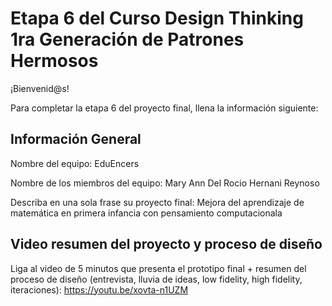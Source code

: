 # Etapa 6 del Curso Design Thinking 1ra Generación de Patrones Hermosos

¡Bienvenid@s!

Para completar la etapa 6 del proyecto final, llena la información siguiente:

## Información General

Nombre del equipo: EduEncers

Nombre de los miembros del equipo: Mary Ann Del Rocio Hernani Reynoso

Describa en una sola frase su proyecto final: Mejora del aprendizaje de matemática en primera infancia con pensamiento computacionala

## Video resumen del proyecto y proceso de diseño

Liga al video de 5 minutos que presenta el prototipo final + resumen del proceso de diseño (entrevista, lluvia de ideas, low fidelity, high fidelity, iteraciones): 
https://youtu.be/xovta-n1UZM
